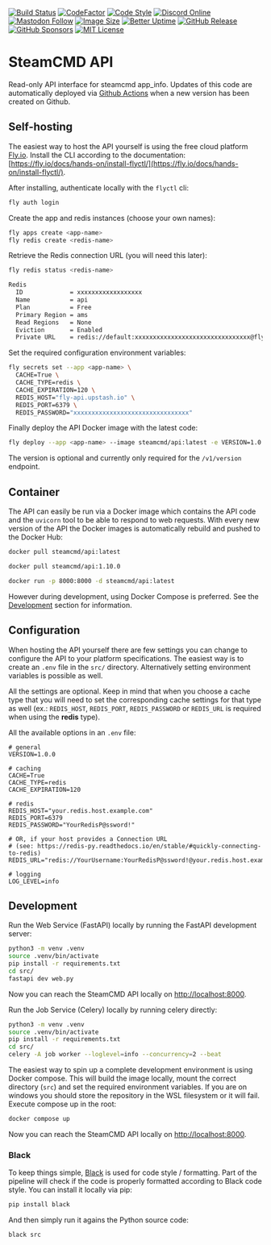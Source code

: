[![Build Status](https://github.com/steamcmd/api/actions/workflows/deploy.yml/badge.svg)](https://github.com/steamcmd/api/actions)
[![CodeFactor](https://www.codefactor.io/repository/github/steamcmd/api/badge)](https://www.codefactor.io/repository/github/steamcmd/api)
[![Code Style](https://img.shields.io/badge/code%20style-black-000000.svg)](https://github.com/python/black)
[![Discord Online](https://img.shields.io/discord/928592378711912488.svg)](https://discord.steamcmd.net)
[![Mastodon Follow](https://img.shields.io/mastodon/follow/109302774947550572?domain=https%3A%2F%2Ffosstodon.org&style=flat)](https://fosstodon.org/@steamcmd)
[![Image Size](https://img.shields.io/docker/image-size/steamcmd/api/latest.svg)](https://hub.docker.com/r/steamcmd/api)
[![Better Uptime](https://betteruptime.com/status-badges/v1/monitor/ln3p.svg)](https://status.steamcmd.net)
[![GitHub Release](https://img.shields.io/github/v/release/steamcmd/api?label=version)](https://github.com/steamcmd/api/releases)
[![GitHub Sponsors](https://img.shields.io/github/sponsors/steamcmd)](https://github.com/sponsors/steamcmd)
[![MIT License](https://img.shields.io/badge/license-MIT-blue.svg)](LICENSE)

# SteamCMD API

Read-only API interface for steamcmd app_info. Updates of this code are
automatically deployed via [Github Actions](https://github.com/steamcmd/api/actions)
when a new version has been created on Github.

## Self-hosting

The easiest way to host the API yourself is using the free cloud platform
[Fly.io](https://fly.io). Install the CLI according to the documentation:
[https://fly.io/docs/hands-on/install-flyctl/](https://fly.io/docs/hands-on/install-flyctl/).

After installing, authenticate locally with the `flyctl` cli:
```bash
fly auth login
```
Create the app and redis instances (choose your own names):
```bash
fly apps create <app-name>
fly redis create <redis-name>
```
Retrieve the Redis connection URL (you will need this later):
```bash
fly redis status <redis-name>

Redis
  ID             = xxxxxxxxxxxxxxxxxx
  Name           = api
  Plan           = Free
  Primary Region = ams
  Read Regions   = None
  Eviction       = Enabled
  Private URL    = redis://default:xxxxxxxxxxxxxxxxxxxxxxxxxxxxxxxx@fly-api.upstash.io   <== Write the password down
```
Set the required configuration environment variables:
```bash
fly secrets set --app <app-name> \
  CACHE=True \
  CACHE_TYPE=redis \
  CACHE_EXPIRATION=120 \
  REDIS_HOST="fly-api.upstash.io" \
  REDIS_PORT=6379 \
  REDIS_PASSWORD="xxxxxxxxxxxxxxxxxxxxxxxxxxxxxxxx"
```
Finally deploy the API Docker image with the latest code:
```bash
fly deploy --app <app-name> --image steamcmd/api:latest -e VERSION=1.0.0
```
The version is optional and currently only required for the `/v1/version` endpoint.

## Container

The API can easily be run via a Docker image which contains the API code and the
`uvicorn` tool to be able to respond to web requests. With every new version of
the API the Docker images is automatically rebuild and pushed to the Docker Hub:
```bash
docker pull steamcmd/api:latest
```
```bash
docker pull steamcmd/api:1.10.0
```
```bash
docker run -p 8000:8000 -d steamcmd/api:latest
```
However during development, using Docker Compose is preferred. See the
[Development](#development) section for information.

## Configuration

When hosting the API yourself there are few settings you can change to configure
the API to your platform specifications. The easiest way is to create an `.env`
file in the `src/` directory. Alternatively setting environment variables is
possible as well.

All the settings are optional. Keep in mind that when you choose a cache type
that you will need to set the corresponding cache settings for that type as well
(ex.: `REDIS_HOST`, `REDIS_PORT`, `REDIS_PASSWORD` or `REDIS_URL` is required
when using the **redis** type).

All the available options in an `.env` file:
```
# general
VERSION=1.0.0

# caching
CACHE=True
CACHE_TYPE=redis
CACHE_EXPIRATION=120

# redis
REDIS_HOST="your.redis.host.example.com"
REDIS_PORT=6379
REDIS_PASSWORD="YourRedisP@ssword!"

# OR, if your host provides a Connection URL 
# (see: https://redis-py.readthedocs.io/en/stable/#quickly-connecting-to-redis)
REDIS_URL="redis://YourUsername:YourRedisP@ssword!@your.redis.host.example.com:6379"

# logging
LOG_LEVEL=info
```

## Development

Run the Web Service (FastAPI) locally by running the FastAPI development server:
```bash
python3 -m venv .venv
source .venv/bin/activate
pip install -r requirements.txt
cd src/
fastapi dev web.py
```
Now you can reach the SteamCMD API locally on [http://localhost:8000](http://localhost:8000).

Run the Job Service (Celery) locally by running celery directly:
```bash
python3 -m venv .venv
source .venv/bin/activate
pip install -r requirements.txt
cd src/
celery -A job worker --loglevel=info --concurrency=2 --beat
```

The easiest way to spin up a complete development environment is using Docker
compose. This will build the image locally, mount the correct directory (`src`)
and set the required environment variables. If you are on windows you should
store the repository in the WSL filesystem or it will fail. Execute compose up
in the root:
```bash
docker compose up
```
Now you can reach the SteamCMD API locally on [http://localhost:8000](http://localhost:8000).

### Black

To keep things simple, [Black](https://github.com/python/black) is used for code
style / formatting. Part of the pipeline will check if the code is properly
formatted according to Black code style. You can install it locally via pip:
```bash
pip install black
```
And then simply run it agains the Python source code:
```bash
black src
```

